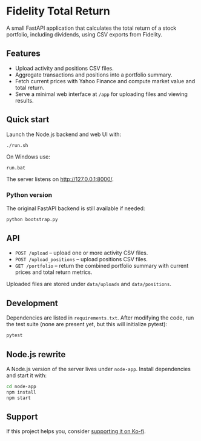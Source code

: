 # Fidelity Total Return

A small FastAPI application that calculates the total return of a stock portfolio, including dividends, using CSV exports from Fidelity.

## Features

- Upload activity and positions CSV files.
- Aggregate transactions and positions into a portfolio summary.
- Fetch current prices with Yahoo Finance and compute market value and total return.
- Serve a minimal web interface at `/app` for uploading files and viewing results.

## Quick start

Launch the Node.js backend and web UI with:

```bash
./run.sh
```

On Windows use:

```
run.bat
```

The server listens on http://127.0.0.1:8000/.

### Python version

The original FastAPI backend is still available if needed:

```bash
python bootstrap.py
```

## API

- `POST /upload` – upload one or more activity CSV files.
- `POST /upload_positions` – upload positions CSV files.
- `GET /portfolio` – return the combined portfolio summary with current prices and total return metrics.

Uploaded files are stored under `data/uploads` and `data/positions`.

## Development

Dependencies are listed in `requirements.txt`. After modifying the code, run the test suite (none are present yet, but this will initialize pytest):

```bash
pytest
```


## Node.js rewrite

A Node.js version of the server lives under `node-app`. Install dependencies and start it with:

```bash
cd node-app
npm install
npm start
```

## Support

If this project helps you, consider [supporting it on Ko-fi](https://ko-fi.com/gille).
